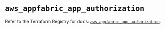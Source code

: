 # `aws_appfabric_app_authorization`

Refer to the Terraform Registry for docs: [`aws_appfabric_app_authorization`](https://registry.terraform.io/providers/hashicorp/aws/5.90.1/docs/resources/appfabric_app_authorization).
